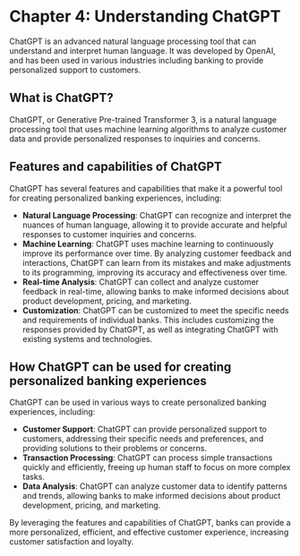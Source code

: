 Chapter 4: Understanding ChatGPT
================================

ChatGPT is an advanced natural language processing tool that can understand and interpret human language. It was developed by OpenAI, and has been used in various industries including banking to provide personalized support to customers.

What is ChatGPT?
----------------

ChatGPT, or Generative Pre-trained Transformer 3, is a natural language processing tool that uses machine learning algorithms to analyze customer data and provide personalized responses to inquiries and concerns.

Features and capabilities of ChatGPT
------------------------------------

ChatGPT has several features and capabilities that make it a powerful tool for creating personalized banking experiences, including:

* **Natural Language Processing**: ChatGPT can recognize and interpret the nuances of human language, allowing it to provide accurate and helpful responses to customer inquiries and concerns.
* **Machine Learning**: ChatGPT uses machine learning to continuously improve its performance over time. By analyzing customer feedback and interactions, ChatGPT can learn from its mistakes and make adjustments to its programming, improving its accuracy and effectiveness over time.
* **Real-time Analysis**: ChatGPT can collect and analyze customer feedback in real-time, allowing banks to make informed decisions about product development, pricing, and marketing.
* **Customization**: ChatGPT can be customized to meet the specific needs and requirements of individual banks. This includes customizing the responses provided by ChatGPT, as well as integrating ChatGPT with existing systems and technologies.

How ChatGPT can be used for creating personalized banking experiences
---------------------------------------------------------------------

ChatGPT can be used in various ways to create personalized banking experiences, including:

* **Customer Support**: ChatGPT can provide personalized support to customers, addressing their specific needs and preferences, and providing solutions to their problems or concerns.
* **Transaction Processing**: ChatGPT can process simple transactions quickly and efficiently, freeing up human staff to focus on more complex tasks.
* **Data Analysis**: ChatGPT can analyze customer data to identify patterns and trends, allowing banks to make informed decisions about product development, pricing, and marketing.

By leveraging the features and capabilities of ChatGPT, banks can provide a more personalized, efficient, and effective customer experience, increasing customer satisfaction and loyalty.


